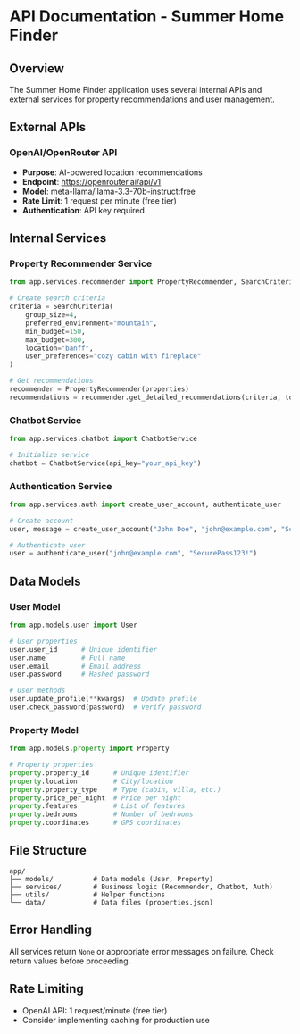 # API Documentation - Summer Home Finder

## Overview
The Summer Home Finder application uses several internal APIs and external services for property recommendations and user management.

## External APIs

### OpenAI/OpenRouter API
- **Purpose**: AI-powered location recommendations
- **Endpoint**: https://openrouter.ai/api/v1
- **Model**: meta-llama/llama-3.3-70b-instruct:free
- **Rate Limit**: 1 request per minute (free tier)
- **Authentication**: API key required

## Internal Services

### Property Recommender Service
```python
from app.services.recommender import PropertyRecommender, SearchCriteria

# Create search criteria
criteria = SearchCriteria(
    group_size=4,
    preferred_environment="mountain",
    min_budget=150,
    max_budget=300,
    location="banff",
    user_preferences="cozy cabin with fireplace"
)

# Get recommendations
recommender = PropertyRecommender(properties)
recommendations = recommender.get_detailed_recommendations(criteria, top_k=5)
```

### Chatbot Service
```python
from app.services.chatbot import ChatbotService

# Initialize service
chatbot = ChatbotService(api_key="your_api_key")
```

### Authentication Service
```python
from app.services.auth import create_user_account, authenticate_user

# Create account
user, message = create_user_account("John Doe", "john@example.com", "SecurePass123!")

# Authenticate user
user = authenticate_user("john@example.com", "SecurePass123!")
```

## Data Models

### User Model
```python
from app.models.user import User

# User properties
user.user_id      # Unique identifier
user.name         # Full name
user.email        # Email address
user.password     # Hashed password

# User methods
user.update_profile(**kwargs)  # Update profile
user.check_password(password)  # Verify password
```

### Property Model
```python
from app.models.property import Property

# Property properties
property.property_id      # Unique identifier
property.location         # City/location
property.property_type    # Type (cabin, villa, etc.)
property.price_per_night  # Price per night
property.features         # List of features
property.bedrooms         # Number of bedrooms
property.coordinates      # GPS coordinates
```

## File Structure
```
app/
├── models/          # Data models (User, Property)
├── services/        # Business logic (Recommender, Chatbot, Auth)
├── utils/           # Helper functions
└── data/            # Data files (properties.json)
```

## Error Handling
All services return `None` or appropriate error messages on failure. Check return values before proceeding.

## Rate Limiting
- OpenAI API: 1 request/minute (free tier)
- Consider implementing caching for production use
```
